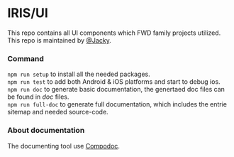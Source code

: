 # IRIS/UI
This repo contains all UI components which FWD family projects utilized.  
This repo is maintained by [@Jacky](jacky.wang@arbaholdings.com).

### Command
``` npm run setup ```  to install all the needed packages.  
``` npm run test ``` to add both Android & iOS platforms and start to debug ios.  
``` npm run doc ``` to generate basic documentation, the genertaed doc files can be found in _doc_ files.  
``` npm run full-doc ``` to generate full documentation, which includes the entrie sitemap and needed source-code. 

### About documentation
The documenting tool use [Compodoc](https://compodoc.github.io/website/). 